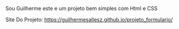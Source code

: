 Sou Guilherme este e um projeto bem simples com Html e CSS

Site Do Projeto: https://guilhermesallesz.github.io/projeto_formulario/
